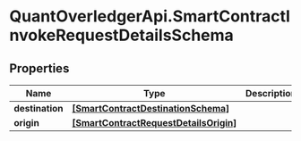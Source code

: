 # QuantOverledgerApi.SmartContractInvokeRequestDetailsSchema

## Properties

Name | Type | Description | Notes
------------ | ------------- | ------------- | -------------
**destination** | [**[SmartContractDestinationSchema]**](SmartContractDestinationSchema.md) |  | [optional] 
**origin** | [**[SmartContractRequestDetailsOrigin]**](SmartContractRequestDetailsOrigin.md) |  | [optional] 


